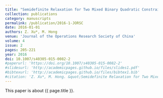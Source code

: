 ```yaml
---
title: "Semidefinite Relaxation for Two Mixed Binary Quadratic Constrained Quadratic Programs: Algorithms and Approximation bounds"
collection: publications
category: manuscripts
permalink: /publication/2016-1-JORSC
date: 2016-01-01
authors: Z. Xu*, M. Hong
venue: 'Journal of the Operations Research Society of China'
volume: 4
issue: 2
pages: 205-221
year: 2016
doi: 10.1007/s40305-015-0082-2
#paperurl: 'https://doi.org/10.1007/s40305-015-0082-2'
#slidesurl: 'http://academicpages.github.io/files/slides1.pdf'
#bibtexurl: 'http://academicpages.github.io/files/bibtex1.bib'
#citation: 'Z. Xu*, M. Hong. &quot;Semidefinite Relaxation for Two Mixed Binary Quadratic Constrained Quadratic Programs: Algorithms and Approximation bounds.&quot; <i>Journal of the Operations Research Society of China</i>. 4(2):205-221, 2016. https://doi.org/10.1007/s40305-015-0082-2'
---
```


This paper is about {{ page.title }}.
